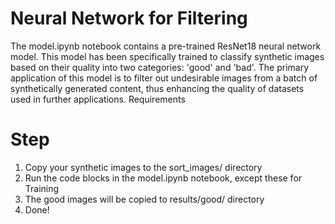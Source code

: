 # Neural Network for Filtering
The model.ipynb notebook contains a pre-trained ResNet18 neural network model. This model has been specifically trained to classify synthetic images based on their quality into two categories: 'good' and 'bad'. 
The primary application of this model is to filter out undesirable images from a batch of synthetically generated content, thus enhancing the quality of datasets used in further applications.
Requirements
# Step
1. Copy your synthetic images to the sort_images/ directory
2. Run the code blocks in the model.ipynb notebook, except these for Training
3. The good images will be copied to results/good/ directory
4. Done!
 
